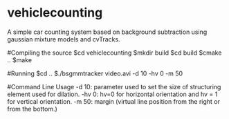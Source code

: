 # vehiclecounting
A simple car counting system based on background subtraction using gaussian mixture models and cvTracks.

#Compiling the source
$cd vehiclecounting
$mkdir build
$cd build
$cmake ..
$make 

#Running 
$cd ..
$./bsgmmtracker video.avi -d 10 -hv 0 -m 50

#Command Line Usage
-d 10: parameter used to set the size of structuring element used for dilation.
-hv 0: hv=0 for horizontal orientation and hv = 1 for vertical orientation.
-m 50: margin (virtual line position from the right or from the bottom.)
